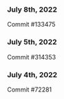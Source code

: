 ### July 8th, 2022

Commit #133475

### July 5th, 2022

Commit #314353


### July 4th, 2022

Commit #72281
